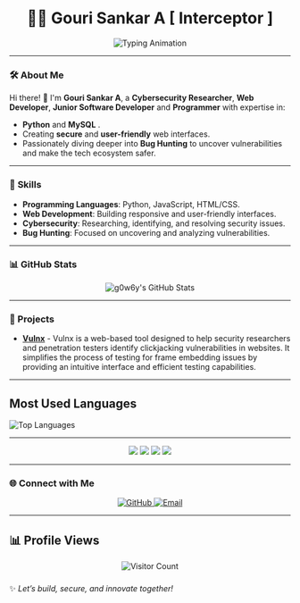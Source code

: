 <h1 align="center">👨‍💻 Gouri Sankar A [ Interceptor ] </h1>

<p align="center">
  <img src="https://readme-typing-svg.herokuapp.com?font=Fira+Code&size=22&pause=1000&color=36BCF7&center=true&vCenter=true&width=435&lines=Cybersecurity+Researcher;Web+Developer;Programmer;Aspiring+Advanced+Bug+Hunter;Always+Up+for+Collaboration!" alt="Typing Animation">
</p>

---

### 🛠️ **About Me**
Hi there! 👋 I'm **Gouri Sankar A**, a **Cybersecurity Researcher**, **Web Developer**, **Junior Software Developer** and **Programmer** with expertise in:
- **Python** and **MySQL** .
- Creating **secure** and **user-friendly** web interfaces.
- Passionately diving deeper into **Bug Hunting** to uncover vulnerabilities and make the tech ecosystem safer.

---

### 🚀 **Skills**
- **Programming Languages**: Python, JavaScript, HTML/CSS.
- **Web Development**: Building responsive and user-friendly interfaces.
- **Cybersecurity**: Researching, identifying, and resolving security issues.
- **Bug Hunting**: Focused on uncovering and analyzing vulnerabilities.

---
### 📊 GitHub Stats

<div align="center">
  <img src="https://streak-stats.demolab.com?user=g0w6y&theme=radical&hide_border=true" alt="g0w6y's GitHub Stats" />
</div>

---

### 🚀 Projects
- **[Vulnx](https://g0w6y.github.io/Vulnx/)** - Vulnx is a web-based tool designed to help security researchers and penetration testers identify clickjacking vulnerabilities in websites. It simplifies the process of testing for frame embedding issues by providing an intuitive interface and efficient testing capabilities.

---

## Most Used Languages

![Top Languages](https://github-readme-stats.vercel.app/api/top-langs/?username=g0w6y&layout=compact&theme=radical)

---

<div align="center">
  <img src="https://img.shields.io/badge/-Python-333333?style=for-the-badge&logo=python" />
  <img src="https://img.shields.io/badge/-JavaScript-333333?style=for-the-badge&logo=javascript" />
  <img src="https://img.shields.io/badge/-HTML5-333333?style=for-the-badge&logo=html5" />
  <img src="https://img.shields.io/badge/-CSS3-333333?style=for-the-badge&logo=css3" />
</div>

---

### 🌐 **Connect with Me**
<p align="center">
  <a href="https://github.com/g0w6y" target="_blank">
    <img src="https://img.shields.io/badge/GitHub-181717?style=for-the-badge&logo=github&logoColor=white" alt="GitHub">
  </a>
  <a href="mailto: " target="_blank">
    <img src="https://img.shields.io/badge/Email-D14836?style=for-the-badge&logo=gmail&logoColor=white" alt="Email">
  </a>
</p>

---
<h2>📊 Profile Views</h2>
<div align="center">
  <img src="https://profile-counter.glitch.me/g0w6y/count.svg" alt="Visitor Count" />
</div>

### 
✨ _Let’s build, secure, and innovate together!_
